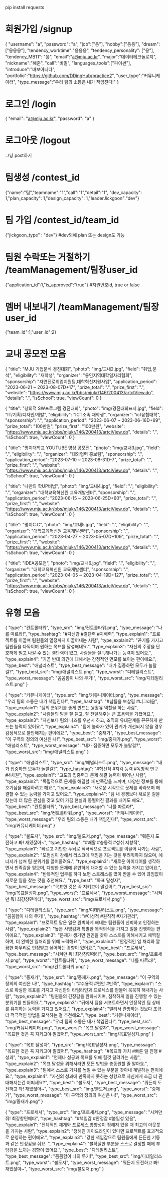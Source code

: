 pip install requests

# 회원가입 /signup

{
"username": "a",
"password": "a",
"job":["응"],
"hobby":["응응"],
"dream":["응응응"],
"tendency_worktime":"응응응",
"tendency_personality": ["응"],
"tendency_MBTI": "응",
"email":"a@mju.ac.kr",
"major":"데이터테크놀로지",
"nickname":"해준",
"call":"비밀",
"languages_tools":["파이썬"],
"introduce":"바보아니다",
"portfolio":"https://github.com/DDingHub/practice2",
"user_type":"커뮤니케이터",
"type_message":"우리 팀의 소통은 내가 책임진다!"
}

# 로그인 /login

{
"email": "a@mju.ac.kr",
"password": "a"
}

# 로그아웃 /logout

그냥 post하기

# 팀생성 /contest_id

{"name":"팀","teamname":"1","call":"1","detail":"1",
"dev_capacity": 1,"plan_capacity": 1,"design_capacity": 1,"leaderJickgoon":"dev"}

# 팀 가입 /contest_id/team_id

{"jickgoon_type" : "dev"} #dev외에 plan 또는 design도 가능

# 팀원 수락또는 거절하기 /teamManagement/팀장user_id

{"application_id":1,"is_approved":"true"} #지원번호id, true or false

# 멤버 내보내기 /teamManagement/팀장user_id

{"team_id":1,"user_id":2}

# 교내 공모전 모음

{
"title": "MJU 기업분석 경진대회",
"photo": "img/교내2.jpg",
"field": "취업,분석",
"eligibility": "재학생",
"organizer": "용인지역대학일자리협회",
"sponsorship": "자연진로취업지원팀,대학혁신지원사업",
"application_period": "2023-06-21 ~ 2023-08-07D+17",
"prize_total": ".",
"prize_first": ".",
"website": "https://www.mju.ac.kr/bbs/mjukr/146/200413/artclView.do",
"details": ".",
"isSchool": true,
"viewCount": 0
}

{
"title": "창의적 SW프로그램 경진대회",
"photo": "img/경진대회표지.jpg",
"field": "IT/기획/디자인/개발",
"eligibility": "ICT소속 재학생",
"organizer": "ict융합대학",
"sponsorship": ".",
"application_period": "2023-06-07 ~ 2023-06-16D+69",
"prize_total": "100만원",
"prize_first": "100만원",
"website": "https://www.mju.ac.kr/bbs/mjukr/146/200413/artclView.do",
"details": ".",
"isSchool": true,
"viewCount": 0
}

{
"title": "명지대학교 YOUTUBE 영상 공모전",
"photo": "img/교내3.jpg",
"field": ".",
"eligibility": ".",
"organizer": "대외협력 홍보팀",
"sponsorship": ".",
"application_period": "2023-07-10 ~ 2023-08-31D-7",
"prize_total": ".",
"prize_first": ".",
"website": "https://www.mju.ac.kr/bbs/mjukr/146/200413/artclView.do",
"details": ".",
"isSchool": true,
"viewCount": 0
}

{
"title": "나만의 학UP비법",
"photo": "img/교내4.jpg",
"field": ".",
"eligibility": ".",
"organizer": "대학교육혁신원 교육개발센터",
"sponsorship": ".",
"application_period": "2023-06-15 ~ 2023-06-25D+60",
"prize_total": ".",
"prize_first": ".",
"website": "https://www.mju.ac.kr/bbs/mjukr/146/200413/artclView.do",
"details": ".",
"isSchool": true,
"viewCount": 0
}

{
"title": "명지C.C",
"photo": "img/교내5.jpg",
"field": ".",
"eligibility": ".",
"organizer": "대학교육혁신원 교육개발센터",
"sponsorship": ".",
"application_period": "2023-04-27 ~ 2023-05-07D+109",
"prize_total": ".",
"prize_first": ".",
"website": "https://www.mju.ac.kr/bbs/mjukr/146/200413/artclView.do",
"details": ".",
"isSchool": true,
"viewCount": 0
}

{
"title": "IDEA공모전",
"photo": "img/교내6.jpg",
"field": ".",
"eligibility": ".",
"organizer": "대학교육혁신원 교육개발센터",
"sponsorship": ".",
"application_period": "2023-04-05 ~ 2023-04-19D+127",
"prize_total": ".",
"prize_first": ".",
"website": "https://www.mju.ac.kr/bbs/mjukr/146/200413/artclView.do",
"details": ".",
"isSchool": true,
"viewCount": 0
}

# 유형 모음

{
"type": "컨트롤타워",
"type_src": "img/컨트롤타워.png",
"type_message": "나를 따르라!",
"type_hashtag": "#자신감 #결단력 #지배력",
"type_explain1": "프로젝트를 이끌며 팀원들의 열정까지 이끌어내는 사람",
"type_explain2": "끈기를 가지고 팀원들을 다독이며 원하는 목표를 달성해내요.",
"type_explain3": "자신의 주장을 단호하게 밀고 나갈 수 있는 결단력이 있고, 사람들을 설득해나가는 능력이 있어요.",
"type_explain4": "가끔 반대 의견에 대해서는 감정적인 면모를 보이는 편이에요.",
"type_best": "애널리스트",
"type_best_message": "내가 집중하면 모두가 놀랄걸?",
"type_best_src": "img/애널리스트.png",
"type_worst": "디테일리스트",
"type_worst_message": "꼼꼼함이 나의 무기!",
"type_worst_src": "img/디테일리스트.png"
}

{
"type": "커뮤니케이터",
"type_src": "img/커뮤니케이터.png",
"type_message": "우리 팀의 소통은 내가 책임진다!",
"type_hashtag": "#남들을 보살핌 #너그러움",
"type_explain1": "팀의 분위기를 좋게 만드는 윤활유 역할을 하는 사람",
"type_explain2": "사람들의 말을 잘 듣고, 잘 전달해주는 큰 포용력을 가졌어요.",
"type_explain3": "자신보다 팀의 니즈를 우선시 하고, 조직의 유대관계를 끈끈하게 만드는 능력이 있어요.",
"type_explain4": "팀에 불화가 있어 관계가 개선되지 않을 경우 감정적으로 불안해지는 편이에요.",
"type_best": "중재가",
"type_best_message": "이 구역의 정의의 여신은 나!",
"type_best_src": "img/중재가.png",
"type_worst": "애널리스트",
"type_worst_message": "내가 집중하면 모두가 놀랄걸?",
"type_worst_src": "img/애널리스트.png"
}

{
"type": "애널리스트",
"type_src": "img/애널리스트.png",
"type_message": "내가 집중하면 모두가 놀랄걸?",
"type_hashtag": "#혁신적 #지각 능력 #독창적 연구 #4차원",
"type_explain1": "고도의 집중력과 문제 해결 능력이 뛰어난 사람",
"type_explain2": "독립적으로 문제를 해결할 때 만족감을 느끼며, 다양한 정보를 통해 호기심을 해결하려고 해요.",
"type_explain3": "새로운 시각으로 문제를 바라보며 해결할 수 있는 능력을 가지고 있어요.",
"type_explain4": "팀 내 경쟁보다 새로운 길을 찾는데 더 많은 관심을 갖고 있어 가끔 현실과 동떨어진 결과를 내기도 해요.",
"type_best": "컨트롤타워",
"type_best_message": "나를 따르라!",
"type_best_src": "img/컨트롤타워.png",
"type_worst": "커뮤니케이터",
"type_worst_message": "우리 팀의 소통은 내가 책임진다!",
"type_worst_src": "img/커뮤니케이터.png"
}

{
"type": "불도저",
"type_src": "img/불도저.png",
"type_message": "뭐든지 도전하고 봐! 재밌잖아~",
"type_hashtag": "#쾌활 #충동적 #성취 지향적",
"type_explain1": "빠르고 기만한 두뇌로 적극적으로 프로젝트를 이끌어 나가는 사람",
"type_explain2": "모험심이 강해서 리스크에 책임을 지는 것을 두려워하지 않으며, 에너지가 넘쳐 팀 분위기를 끌어올려요.",
"type_explain3": "새로운 아이디어를 생각하면서 만족감을 얻으며, 다양한 문제에 유연하게 대처할 수 있는 능력을 가지고 있어요.",
"type_explain4": "반복적인 업무를 하다 보면 스트레스를 많이 받을 수 있어 끊임없이 새로운 일을 찾는 것을 추천해요.",
"type_best": "목표 달성자",
"type_best_message": "목표한 것은 꼭 지키고야 말겠어!",
"type_best_src": "img/목표달성자.png",
"type_worst": "프로세서",
"type_worst_message": "시켜만 줘! 최강창민메타",
"type_worst_src": "img/프로세서.png"
}

{
"type": "디테일리스트",
"type_src": "img/디테일리스트.png",
"type_message": "꼼꼼함이 나의 무기!",
"type_hashtag": "#이성적 #원칙적 #자기관리",
"type_explain1": "프로젝트 맡은 일은 완벽하게 해내는 팀원들이 신뢰하고 인정하는 사람",
"type_explain2": "높은 사명감과 특별한 목적의식을 가지고 일을 진행하는 편이에요.",
"type_explain3": "문제가 생기면 원인을 찾아 스스로를 이해시키고 채찍질하며, 더 완벽한 일처리를 위해 노력해요.",
"type_explain4": "안정적인 일 처리와 깔끔한 마무리로 인정받고 싶어하는 경향이 있어요.",
"type_best": "프로세서",
"type_best_message": "시켜만 줘! 최강창민메타",
"type_best_src": "img/프로세서.png",
"type_worst": "컨트롤타워",
"type_worst_message": "나를 따르라!",
"type_worst_src": "img/컨트롤타워.png"
}

{
"type": "중재가",
"type_src": "img/중재가.png",
"type_message": "이 구역의 정의의 여신은 나!",
"type_hashtag": "#수용적 #편안 #만족",
"type_explain1": "스스로 확실한 목표를 가지고 자신만의 타임라인과 프로세스를 만들어 묵묵히 해내가는 사람",
"type_explain2": "팀원들의 긴장감을 완화시키며, 침착하게 일을 진행할 수 있는 분위기를 만들어요.",
"type_explain3": "뒤에서 팀을 서포트하면서 안정적인 팀 상태를 유지하는 능력을 가지고 있어요.",
"type_explain4": "멀리서 관망하는 것보다 조금 더 적극적인 방법을 모색하는 걸 추천해요.",
"type_best": "커뮤니케이터",
"type_best_message": "우리 팀의 소통은 내가 책임진다!",
"type_best_src": "img/커뮤니케이터.png",
"type_worst": "목표 달성자",
"type_worst_message": "목표한 것은 꼭 지키고야 말겠어!",
"type_worst_src": "img/목표달성자.png"
}

{
"type": "목표 달성자",
"type_src": "img/목표달성자.png",
"type_message": "목표한 것은 꼭 지키고야 말겠어!",
"type_hashtag": "#목표와 가치 #빠른 일 진행 #성과",
"type_explain1": "언제나 성공과 목표를 위해 힘껏 달려가는 사람",
"type_explain2": "목표 달성을 위해서라면 모든 방법을 총동원할 줄 알아요.",
"type_explain3": "팀에서 스스로 가치를 높일 수 있는 부분을 찾아내 계발하는 편이에요.",
"type_explain4": "자신의 성과에 만족하지 못하는 성향으로 자신에게 조금 더 관대해지는건 어떠세요?",
"type_best": "불도저",
"type_best_message": "뭐든지 도전하고 봐! 재밌잖아~",
"type_best_src": "img/불도저.png",
"type_worst": "중재가",
"type_worst_message": "이 구역의 정의의 여신은 나!",
"type_worst_src": "img/중재가.png"
}

{
"type": "프로세서",
"type_src": "img/프로세서.png",
"type_message": "시켜만 줘! 최강창민메타",
"type_hashtag": "#책임감 #안정감 #붙임성 있음",
"type_explain1": "전체적인 체계와 프로세스,방향성이 정해져 있을 때 최고의 아웃풋을 가지는 사람",
"type_explain2": "정해진 가이드라인이 있다면 프로젝트를 효과적으로 운영하는 편이에요.",
"type_explain3": "강한 책임감으로 팀원들에게 든든한 기둥과 같은 안정감을 줘요.
",
"type_explain4": "불확실한 부분을 스스로 결정할 때에 부담감을 느끼는 경향이 있어요.",
"type_best": "디테일리스트",
"type_best_message": "꼼꼼함이 나의 무기!",
"type_best_src": "img/디테일리스트.png",
"type_worst": "불도저",
"type_worst_message": "뭐든지 도전하고 봐! 재밌잖아~",
"type_worst_src": "img/불도저.png"
}
